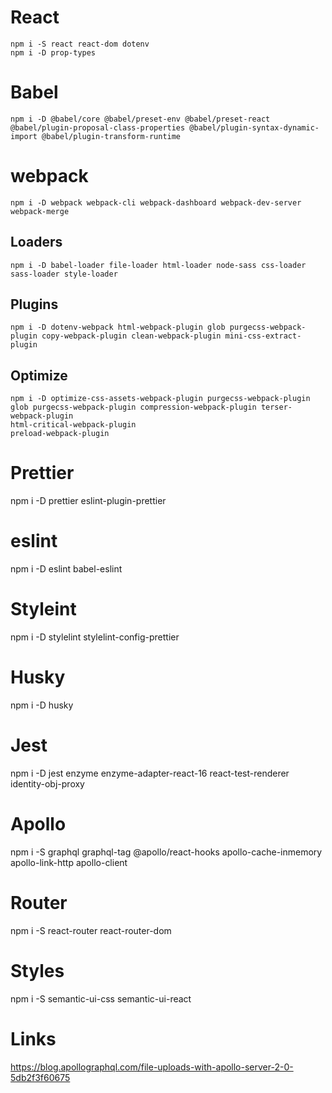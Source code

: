 # React

```
npm i -S react react-dom dotenv
npm i -D prop-types
```

# Babel

```
npm i -D @babel/core @babel/preset-env @babel/preset-react @babel/plugin-proposal-class-properties @babel/plugin-syntax-dynamic-import @babel/plugin-transform-runtime
```

# webpack

```
npm i -D webpack webpack-cli webpack-dashboard webpack-dev-server webpack-merge
```

## Loaders

```
npm i -D babel-loader file-loader html-loader node-sass css-loader sass-loader style-loader
```

## Plugins

```
npm i -D dotenv-webpack html-webpack-plugin glob purgecss-webpack-plugin copy-webpack-plugin clean-webpack-plugin mini-css-extract-plugin
```

## Optimize

```
npm i -D optimize-css-assets-webpack-plugin purgecss-webpack-plugin glob purgecss-webpack-plugin compression-webpack-plugin terser-webpack-plugin
html-critical-webpack-plugin
preload-webpack-plugin
```

# Prettier

npm i -D prettier eslint-plugin-prettier

# eslint

npm i -D eslint babel-eslint

# Styleint

npm i -D stylelint stylelint-config-prettier

# Husky

npm i -D husky

# Jest

npm i -D jest enzyme enzyme-adapter-react-16 react-test-renderer identity-obj-proxy

# Apollo

npm i -S graphql graphql-tag @apollo/react-hooks apollo-cache-inmemory apollo-link-http apollo-client

# Router

npm i -S react-router react-router-dom

# Styles

npm i -S semantic-ui-css semantic-ui-react

# Links

https://blog.apollographql.com/file-uploads-with-apollo-server-2-0-5db2f3f60675
